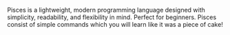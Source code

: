 Pisces is a lightweight, modern programming language designed with simplicity, readability, and flexibility in mind. Perfect for beginners. Pisces consist of simple commands which you will learn like it was a piece of cake!

